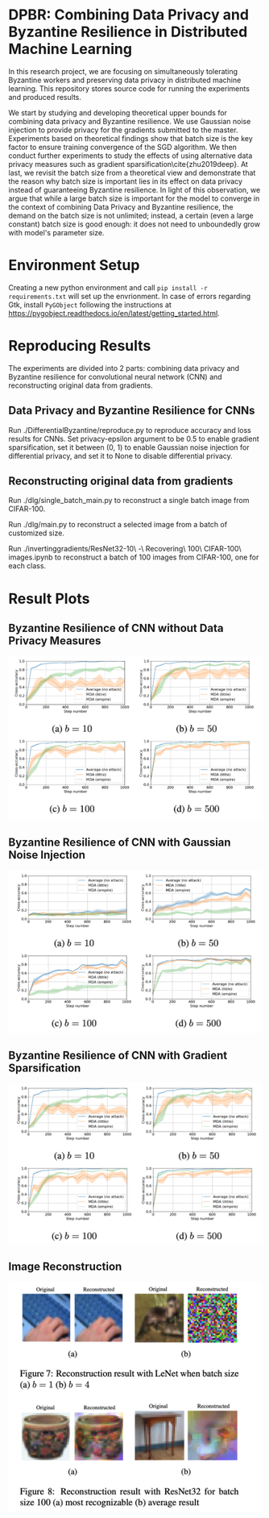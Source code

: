# DPBR: Combining Data Privacy and Byzantine Resilience in Distributed Machine Learning

In this research project, we are focusing on simultaneously tolerating Byzantine workers and preserving data privacy in distributed machine learning. This repository stores source code for running the experiments and produced results.

We start by studying and developing theoretical upper bounds for combining data privacy and Byzantine resilience. We use Gaussian noise injection to provide privacy for the gradients submitted to the master. Experiments based on theoretical findings show that batch size is the key factor to ensure training convergence of the SGD algorithm. We then conduct further experiments to study the effects of using alternative data privacy measures such as gradient sparsification\cite{zhu2019deep}. At last, we revisit the batch size from a theoretical view and demonstrate that the reason why batch size is important lies in its effect on data privacy instead of guaranteeing Byzantine resilience. In light of this observation, we argue that while a large batch size is important for the model to converge in the context of combining Data Privacy and Byzantine resilience, the demand on the batch size is not unlimited; instead, a certain (even a large constant) batch size is good enough: it does not need to unboundedly grow with model's parameter size.

# Environment Setup
Creating a new python environment and call `pip install -r requirements.txt` will set up the envrionment.
In case of errors regarding Gtk, install `PyGObject` following the instructions at https://pygobject.readthedocs.io/en/latest/getting_started.html.

# Reproducing Results
The experiments are divided into 2 parts: combining data privacy and Byzantine resilience for convolutional neural network (CNN) and reconstructing original data from gradients.

## Data Privacy and Byzantine Resilience for CNNs

Run ./DifferentialByzantine/reproduce.py to reproduce accuracy and loss results for CNNs. Set privacy-epsilon argument to be 0.5 to enable gradient sparsification, set it between (0, 1) to enable Gaussian noise injection for differential privacy, and set it to None to disable differential privacy. 

## Reconstructing original data from gradients

Run ./dlg/single_batch_main.py to reconstruct a single batch image from CIFAR-100.

Run ./dlg/main.py to reconstruct a selected image from a batch of customized size. 

Run ./invertinggradients/ResNet32-10\ -\ Recovering\ 100\ CIFAR-100\ images.ipynb to reconstruct a batch of 100 images from CIFAR-100, one for each class.

# Result Plots
## Byzantine Resilience of CNN without Data Privacy Measures
![](/plots/591_cnn_no_noise.png)

## Byzantine Resilience of CNN with Gaussian Noise Injection
![](/plots/591_cnn_gauss_noise.png)

## Byzantine Resilience of CNN with Gradient Sparsification
![](/plots/591_cnn_grad_sparse.png)

## Image Reconstruction
![](/plots/591_image_reconstruct.png)
